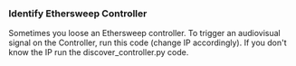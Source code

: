 ### Identify Ethersweep Controller

Sometimes you loose an Ethersweep controller. To trigger an audiovisual signal on the Controller, run this code (change IP accordingly). If you don't know the IP run the discover_controller.py code.
